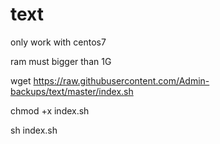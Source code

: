 # text

only work with centos7

ram must bigger than 1G

wget  https://raw.githubusercontent.com/Admin-backups/text/master/index.sh

chmod +x index.sh

sh index.sh
